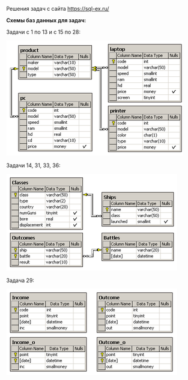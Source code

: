 Решения задач с сайта https://sql-ex.ru/

**Схемы баз данных для задач:**

Задачи с 1 по 13 и с 15 по 28:

![Diagram_computers](resources/computers.gif)

Задачи 14, 31, 33, 36:

![Diagram_ships](resources/ships.gif)

Задача 29:

![Diagram_income](resources/income.gif)